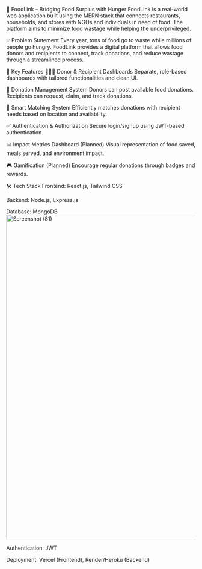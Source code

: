 🍱 FoodLink – Bridging Food Surplus with Hunger
FoodLink is a real-world web application built using the MERN stack that connects restaurants, households, and stores with NGOs and individuals in need of food. The platform aims to minimize food wastage while helping the underprivileged.

💡 Problem Statement
Every year, tons of food go to waste while millions of people go hungry. FoodLink provides a digital platform that allows food donors and recipients to connect, track donations, and reduce wastage through a streamlined process.

🎯 Key Features
🧑‍🤝‍🧑 Donor & Recipient Dashboards
Separate, role-based dashboards with tailored functionalities and clean UI.

🍛 Donation Management System
Donors can post available food donations. Recipients can request, claim, and track donations.

📍 Smart Matching System
Efficiently matches donations with recipient needs based on location and availability.

✅ Authentication & Authorization
Secure login/signup using JWT-based authentication.

📊 Impact Metrics Dashboard (Planned)
Visual representation of food saved, meals served, and environment impact.

🎮 Gamification (Planned)
Encourage regular donations through badges and rewards.

🛠 Tech Stack
Frontend: React.js, Tailwind CSS

Backend: Node.js, Express.js

Database: MongoDB
<img width="1885" height="862" alt="Screenshot (81)" src="https://github.com/user-attachments/assets/ad091549-d00d-484d-9ca9-f20eb17b856b" />

Authentication: JWT

Deployment: Vercel (Frontend), Render/Heroku (Backend)


